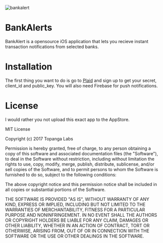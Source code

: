 ![bankalert](https://cloud.githubusercontent.com/assets/6892126/21751758/2bfa8cfe-d581-11e6-8e3e-7432fab5935f.png)

# BankAlerts
BankAlert is a opensource iOS application that lets you recieve instant transaction notifications from selected banks.  

# Installation
The first thing you want to do is go to [Plaid](https://plaid.com) and sign up to get your secret, client_id and public_key. You will also need Firebase for push notifications. 

# License
I would rather you not upload this exact app to the AppStore. 

MIT License

Copyright (c) 2017 Topanga Labs 

Permission is hereby granted, free of charge, to any person obtaining a copy
of this software and associated documentation files (the "Software"), to deal
in the Software without restriction, including without limitation the rights
to use, copy, modify, merge, publish, distribute, sublicense, and/or sell
copies of the Software, and to permit persons to whom the Software is
furnished to do so, subject to the following conditions:

The above copyright notice and this permission notice shall be included in all
copies or substantial portions of the Software.

THE SOFTWARE IS PROVIDED "AS IS", WITHOUT WARRANTY OF ANY KIND, EXPRESS OR
IMPLIED, INCLUDING BUT NOT LIMITED TO THE WARRANTIES OF MERCHANTABILITY,
FITNESS FOR A PARTICULAR PURPOSE AND NONINFRINGEMENT. IN NO EVENT SHALL THE
AUTHORS OR COPYRIGHT HOLDERS BE LIABLE FOR ANY CLAIM, DAMAGES OR OTHER
LIABILITY, WHETHER IN AN ACTION OF CONTRACT, TORT OR OTHERWISE, ARISING FROM,
OUT OF OR IN CONNECTION WITH THE SOFTWARE OR THE USE OR OTHER DEALINGS IN THE
SOFTWARE.
